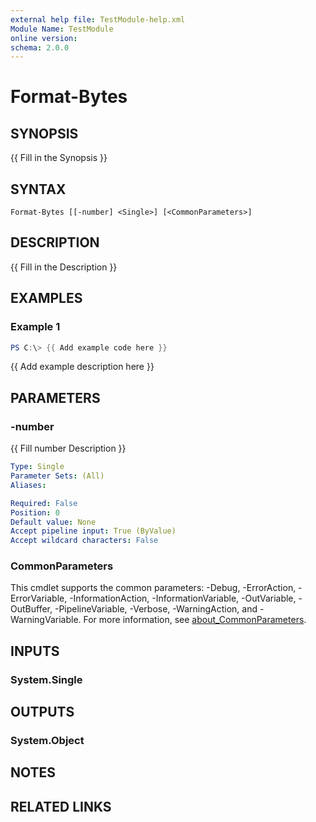 ```yaml
---
external help file: TestModule-help.xml
Module Name: TestModule
online version:
schema: 2.0.0
---
```


# Format-Bytes

## SYNOPSIS
{{ Fill in the Synopsis }}

## SYNTAX

```
Format-Bytes [[-number] <Single>] [<CommonParameters>]
```

## DESCRIPTION
{{ Fill in the Description }}

## EXAMPLES

### Example 1
```powershell
PS C:\> {{ Add example code here }}
```

{{ Add example description here }}

## PARAMETERS

### -number
{{ Fill number Description }}

```yaml
Type: Single
Parameter Sets: (All)
Aliases:

Required: False
Position: 0
Default value: None
Accept pipeline input: True (ByValue)
Accept wildcard characters: False
```

### CommonParameters
This cmdlet supports the common parameters: -Debug, -ErrorAction, -ErrorVariable, -InformationAction, -InformationVariable, -OutVariable, -OutBuffer, -PipelineVariable, -Verbose, -WarningAction, and -WarningVariable. For more information, see [about_CommonParameters](http://go.microsoft.com/fwlink/?LinkID=113216).

## INPUTS

### System.Single

## OUTPUTS

### System.Object
## NOTES

## RELATED LINKS
